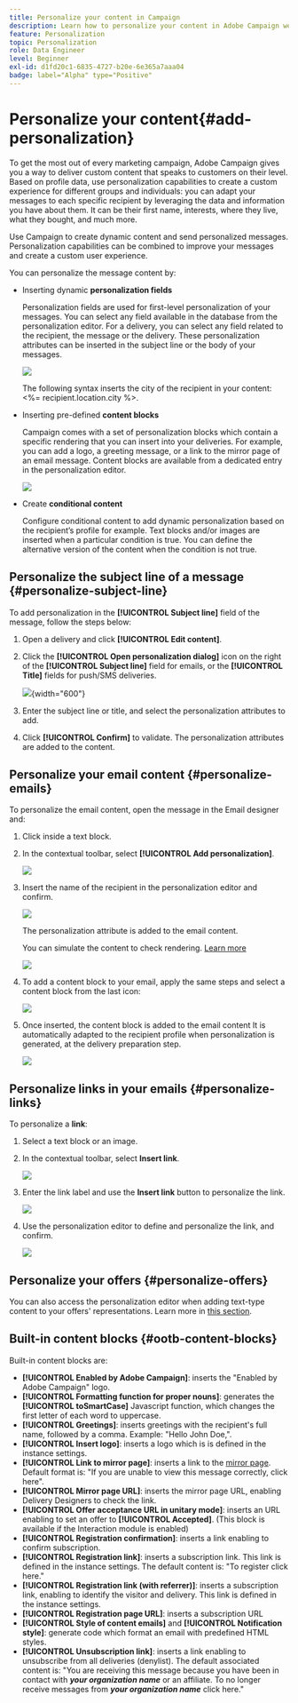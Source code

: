 ```yaml
---
title: Personalize your content in Campaign
description: Learn how to personalize your content in Adobe Campaign web UI
feature: Personalization
topic: Personalization
role: Data Engineer
level: Beginner
exl-id: d1fd20c1-6835-4727-b20e-6e365a7aaa04
badge: label="Alpha" type="Positive"
---
```


# Personalize your content{#add-personalization}

To get the most out of every marketing campaign, Adobe Campaign gives you a way to deliver custom content that speaks to customers on their level. Based on profile data, use personalization capabilities to create a custom experience for different groups and individuals: you can adapt your messages to each specific recipient by leveraging the data and information you have about them. It can be their first name, interests, where they live, what they bought, and much more.

Use Campaign to create dynamic content and send personalized messages. Personalization capabilities can be combined to improve your messages and create a custom user experience.

You can personalize the message content by:

* Inserting dynamic **personalization fields**

    Personalization fields are used for first-level personalization of your messages. You can select any field available in the database from the personalization editor. For a delivery, you can select any field related to the recipient, the message or the delivery. These personalization attributes can be inserted in the subject line or the body of your messages.

    ![](assets/perso-subject-line.png)

    The following syntax inserts the city of the recipient in your content: <%= recipient.location.city %>.
    
* Inserting pre-defined **content blocks**
    
    Campaign comes with a set of personalization blocks which contain a specific rendering that you can insert into your deliveries. For example, you can add a logo, a greeting message, or a link to the mirror page of an email message. Content blocks are available from a dedicated entry in the personalization editor.

    ![](assets/perso-content-blocks.png)

* Create **conditional content**

    Configure conditional content to add dynamic personalization based on the recipient’s profile for example. Text blocks and/or images are inserted when a particular condition is true. You can define the alternative version of the content when the condition is not true.


## Personalize the subject line of a message {#personalize-subject-line}

To add personalization in the **[!UICONTROL Subject line]** field of the message, follow the steps below:

1. Open a delivery and click **[!UICONTROL Edit content]**.
1. Click the **[!UICONTROL Open personalization dialog]** icon on the right of the **[!UICONTROL Subject line]** field for emails, or the **[!UICONTROL Title]** fields for push/SMS deliveries.

    ![](assets/perso-subject.png){width="600"}

1. Enter the subject line or title, and select the personalization attributes to add.

1. Click **[!UICONTROL Confirm]** to validate. The personalization attributes are added to the content.

## Personalize your email content {#personalize-emails}

To personalize the email content, open the message in the Email designer and:

1. Click inside a text block.
1. In the contextual toolbar, select **[!UICONTROL Add personalization]**.

    ![](assets/perso-add-to-content.png)

1. Insert the name of the recipient in the personalization editor and confirm.

    ![](assets/perso-add-name.png)

    The personalization attribute is added to the email content. 
    
    You can simulate the content to check rendering. [Learn more](../preview-test/preview-content.md)

    ![](assets/perso-rendering.png)

1. To add a content block to your email, apply the same steps and select a content block from the last icon:

    ![](assets/perso-insert-block.png)

1. Once inserted, the content block is added to the email content It is automatically adapted to the recipient profile when personalization is generated, at the delivery preparation step.

    ![](assets/perso-content-block-in-email.png)

## Personalize links in your emails {#personalize-links}

To personalize a **link**:

1. Select a text block or an image.
1. In the contextual toolbar, select **Insert link**.

    ![](assets/perso-link.png)

1. Enter the link label and use the **Insert link** button to personalize the link.

    ![](assets/perso-link-insert-icon.png)

1. Use the personalization editor to define and personalize the link, and confirm.

    ![](assets/perso-link-edit.png)


## Personalize your offers {#personalize-offers}

You can also access the personalization editor when adding text-type content to your offers' representations. Learn more in [this section](../content/offers.md).

## Built-in content blocks {#ootb-content-blocks}

Built-in content blocks are:

* **[!UICONTROL Enabled by Adobe Campaign]**: inserts the "Enabled by Adobe Campaign" logo.
* **[!UICONTROL Formatting function for proper nouns]**: generates the **[!UICONTROL toSmartCase]** Javascript function, which changes the first letter of each word to uppercase. 
* **[!UICONTROL Greetings]**: inserts greetings with the recipient's full name, followed by a comma. Example: "Hello John Doe,".
* **[!UICONTROL Insert logo]**: inserts a logo which is is defined in the instance settings.
* **[!UICONTROL Link to mirror page]**: inserts a link to the [mirror page](../content/mirror-page.md). Default format is: "If you are unable to view this message correctly, click here".
* **[!UICONTROL Mirror page URL]**: inserts the mirror page URL, enabling Delivery Designers to check the link.
* **[!UICONTROL Offer acceptance URL in unitary mode]**: inserts an URL enabling to set an offer to **[!UICONTROL Accepted]**. (This block is available if the Interaction module is enabled)
* **[!UICONTROL Registration confirmation]**: inserts a link enabling to confirm subscription.
* **[!UICONTROL Registration link]**: inserts a subscription link. This link is defined in the instance settings. The default content is: "To register click here."
* **[!UICONTROL Registration link (with referrer)]**: inserts a subscription link, enabling to identify the visitor and delivery. This link is defined in the instance settings.
* **[!UICONTROL Registration page URL]**: inserts a subscription URL
* **[!UICONTROL Style of content emails]** and **[!UICONTROL Notification style]**: generate code which format an email with predefined HTML styles. 
* **[!UICONTROL Unsubscription link]**: inserts a link enabling to unsubscribe from all deliveries (denylist). The default associated content is: "You are receiving this message because you have been in contact with ***your organization name*** or an affiliate. To no longer receive messages from ***your organization name*** click here."
